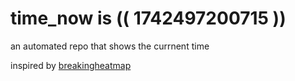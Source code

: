 # time_now is (( 1742497200715 ))

an automated repo that shows the currnent time

inspired by [breakingheatmap](https://github.com/breakingheatmap/breakingheatmap)